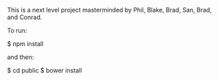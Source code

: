 This is a next level project masterminded by Phil, Blake, Brad, San, Brad, and Conrad.

To run:

$ npm install

and then:

$ cd public
$ bower install
